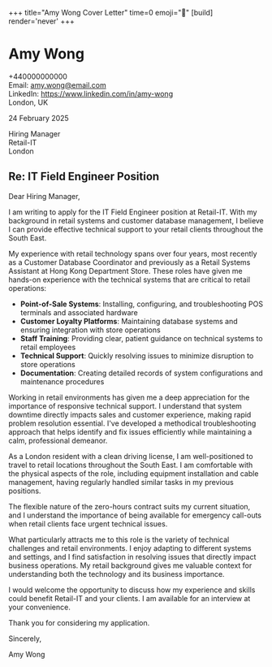 +++
title="Amy Wong Cover Letter" 
time=0 
emoji="📝" 
[build]
render='never'
+++

# Amy Wong

+440000000000  
Email: amy.wong@email.com  
LinkedIn: https://www.linkedin.com/in/amy-wong  
London, UK

24 February 2025

Hiring Manager  
Retail-IT  
London

## Re: IT Field Engineer Position

Dear Hiring Manager,

I am writing to apply for the IT Field Engineer position at Retail-IT. With my background in retail systems and customer database management, I believe I can provide effective technical support to your retail clients throughout the South East.

My experience with retail technology spans over four years, most recently as a Customer Database Coordinator and previously as a Retail Systems Assistant at Hong Kong Department Store. These roles have given me hands-on experience with the technical systems that are critical to retail operations:

- **Point-of-Sale Systems**: Installing, configuring, and troubleshooting POS terminals and associated hardware
- **Customer Loyalty Platforms**: Maintaining database systems and ensuring integration with store operations
- **Staff Training**: Providing clear, patient guidance on technical systems to retail employees
- **Technical Support**: Quickly resolving issues to minimize disruption to store operations
- **Documentation**: Creating detailed records of system configurations and maintenance procedures

Working in retail environments has given me a deep appreciation for the importance of responsive technical support. I understand that system downtime directly impacts sales and customer experience, making rapid problem resolution essential. I've developed a methodical troubleshooting approach that helps identify and fix issues efficiently while maintaining a calm, professional demeanor.

As a London resident with a clean driving license, I am well-positioned to travel to retail locations throughout the South East. I am comfortable with the physical aspects of the role, including equipment installation and cable management, having regularly handled similar tasks in my previous positions.

The flexible nature of the zero-hours contract suits my current situation, and I understand the importance of being available for emergency call-outs when retail clients face urgent technical issues.

What particularly attracts me to this role is the variety of technical challenges and retail environments. I enjoy adapting to different systems and settings, and I find satisfaction in resolving issues that directly impact business operations. My retail background gives me valuable context for understanding both the technology and its business importance.

I would welcome the opportunity to discuss how my experience and skills could benefit Retail-IT and your clients. I am available for an interview at your convenience.

Thank you for considering my application.

Sincerely,

Amy Wong
